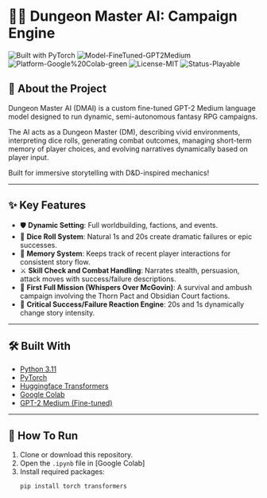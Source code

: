 # 🧙‍♂️ Dungeon Master AI: Campaign Engine

![Built with PyTorch](https://img.shields.io/badge/Built%20with-PyTorch-red)
![Model-FineTuned-GPT2Medium](https://img.shields.io/badge/Model-GPT2--Medium-blue)
![Platform-Google%20Colab-green](https://img.shields.io/badge/Platform-Google%20Colab-yellow)
![License-MIT](https://img.shields.io/badge/License-MIT-green)
![Status-Playable](https://img.shields.io/badge/Status-Playable-brightgreen)

## 📜 About the Project

Dungeon Master AI (DMAI) is a custom fine-tuned GPT-2 Medium language model designed to run dynamic, semi-autonomous fantasy RPG campaigns.

The AI acts as a Dungeon Master (DM), describing vivid environments, interpreting dice rolls, generating combat outcomes, managing short-term memory of player choices, and evolving narratives dynamically based on player input.

Built for immersive storytelling with D&D-inspired mechanics!

---

## ✨ Key Features

- 🛡️ **Dynamic Setting**: Full worldbuilding, factions, and events.
- 🎲 **Dice Roll System**: Natural 1s and 20s create dramatic failures or epic successes.
- 🧠 **Memory System**: Keeps track of recent player interactions for consistent story flow.
- ⚔️ **Skill Check and Combat Handling**: Narrates stealth, persuasion, attack moves with success/failure descriptions.
- 🏹 **First Full Mission (Whispers Over McGovin)**: A survival and ambush campaign involving the Thorn Pact and Obsidian Court factions.
- 📜 **Critical Success/Failure Reaction Engine**: 20s and 1s dynamically change story intensity.

---

## 🛠️ Built With

- [Python 3.11](https://www.python.org/)
- [PyTorch](https://pytorch.org/)
- [Huggingface Transformers](https://huggingface.co/docs/transformers/index)
- [Google Colab](https://colab.research.google.com/)
- [GPT-2 Medium (Fine-tuned)](https://huggingface.co/gpt2-medium)

---

## 🚀 How To Run

1. Clone or download this repository.
2. Open the `.ipynb` file in [Google Colab]
3. Install required packages:
   ```bash
   pip install torch transformers

